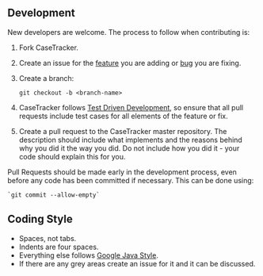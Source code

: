 Development
-----------

New developers are welcome. The process to follow when contributing is:

1. Fork CaseTracker.
1. Create an issue for the [feature](https://github/com/paddatrapper/CaseTracker/issues/new?labels%5B%5D=enhancement,help%20wanted) 
   you are adding or [bug](https://github/com/paddatrapper/CaseTracker/issues/new?labels%5B%5D=bug,help%20wanted) you are fixing.
1. Create a branch:

    `git checkout -b <branch-name>`

1. CaseTracker follows [Test Driven Development](http://en.wikipedia.org/wiki/Test-driven_development),
   so ensure that all pull requests include test cases for all elements of the
   feature or fix.
1. Create a pull request to the CaseTracker master repository. The description
   should include what implements and the reasons behind why you did it the way
   you did. Do not include how you did it - your code should explain this for
   you.

Pull Requests should be made early in the development process, even before any 
code has been committed if necessary. This can be done using:

    `git commit --allow-empty`

Coding Style
------------

* Spaces, not tabs.
* Indents are four spaces.
* Everything else follows [Google Java Style](https://google-styleguide.googlecode.com/svn/trunk/javaguide.html).
* If there are any grey areas create an issue for it and it can be discussed.

